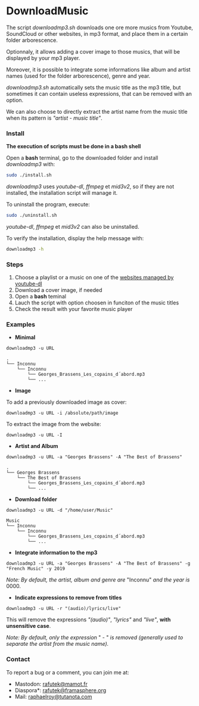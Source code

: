 # DownloadMusic


The script *downloadmp3.sh* downloads one ore more musics from Youtube, SoundCloud or other websites, in mp3 format, and place them in a certain folder arborescence.

Optionnaly, it allows adding a cover image to those musics, that will be displayed by your mp3 player.

Moreover, it is possible to integrate some informations like album and artist names (used for the folder arborescence), genre and year.

*downloadmp3.sh* automatically sets the music title as the mp3 title, but sometimes it can contain useless expressions, that can be removed with an option.

We can also choose to directly extract the artist name from the music title when its pattern is *"artist - music title"*.

### Install

**The execution of scripts must be done in a bash shell**

Open a **bash** terminal, go to the downloaded folder and install *downloadmp3* with:
```bash
sudo ./install.sh
```
*downloadmp3* uses *youtube-dl*, *ffmpeg* et *mid3v2*, so if they are not installed, the installation script will manage it. 

To uninstall the program, execute:
```bash
sudo ./uninstall.sh
```
*youtube-dl*, *ffmpeg* et *mid3v2* can also be uninstalled.

To verify the installation, display the help message with:
```bash
downloadmp3 -h
```

### Steps
1. Choose a playlist or a music on one of the [websites managed by youtube-dl](https://github.com/ytdl-org/youtube-dl/tree/master/youtube_dl/extractor)
2. Download a cover image, if needed
3. Open a **bash** teminal
4. Lauch the script with option choosen in funciton of the music titles
5. Check the result with your favorite music player

### Examples

- **Minimal**

`downloadmp3 -u URL`
```
.
└── Inconnu
    └── Inconnu
        └── Georges_Brassens_Les_copains_d´abord.mp3
        └── ...       
```

- **Image**

To add a previously downloaded image as cover:

`downloadmp3 -u URL -i /absolute/path/image `

To extract the image from the website:

`downloadmp3 -u URL -I `


- **Artist and Album**

`downloadmp3 -u URL -a "Georges Brassens" -A "The Best of Brassens" `
```
.
└── Georges Brassens
    └── The Best of Brassens
        └── Georges_Brassens_Les_copains_d´abord.mp3
        └── ...       
```

- **Download folder**

`downloadmp3 -u URL -d "/home/user/Music"`
```
Music
└── Inconnu
    └── Inconnu
        └── Georges_Brassens_Les_copains_d´abord.mp3
        └── ...       
```
- **Integrate information to the mp3**

`downloadmp3 -u URL -a "Georges Brassens" -A "The Best of Brassens" -g "French Music" -y 2019`

*Note: By default, the artist, album and genre are* "Inconnu" *and the year is* 0000.

- **Indicate expressions to remove from titles**

`downloadmp3 -u URL -r "(audio)/lyrics/live"`

This will remove the expressions *"(audio)"*, *"lyrics"* and *"live"*, **with unsensitive case**.

*Note: By default, only the expression* " - " *is removed (generally used to separate the artist from the music name).*


### Contact
To report a bug or a comment, you can join me at:
- Mastodon: rafutek@mamot.fr
- Diaspora*: rafutek@framasphere.org
- Mail: raphaelroy@tutanota.com